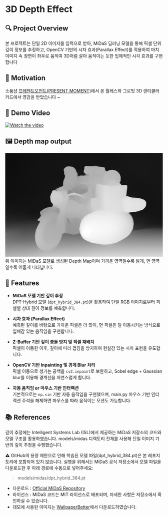# 3D Depth Effect

## 🔍 Project Overview
본 프로젝트는 단일 2D 이미지를 입력으로 받아, MiDaS 딥러닝 모델을 통해 픽셀 단위 깊이 정보를 추정하고, OpenCV 기반의 시차 효과(Parallax Effect)를 적용하여 마치 이미지 속 장면이 좌우로 움직여 3D처럼 살아 움직이는 듯한 입체적인 시각 효과를 구현합니다

## 🎯 Motivation
소품샵 [프레젠트모먼트(PRESENT MOMENT)](https://presentmoment.kr/85/?idx=150#prod_detail_detail)에서 본 월레스와 그로밋 3D 렌티큘러 카드에서 영감을 받았습니다 ~ 

## 🎥 Demo Video
[![Watch the video](https://img.youtube.com/vi/tYM8hmwlflc/0.jpg)](https://youtu.be/tYM8hmwlflc?si=88IS8XDW7v8pksEm)

## 🖼️ Depth map output 
![Depth Map](images/output.png)
위 이미지는 MiDaS 모델로 생성된 Depth Map이며 가까운 영역일수록 밝게, 먼 영역일수록 어둡게 나타납니다.


## 🔧 Features
- **MiDaS 모델 기반 깊이 추정**  
  DPT-Hybrid 모델 (`dpt_hybrid_384.pt`)을 활용하여 단일 RGB 이미지로부터 픽셀별 상대 깊이 정보를 예측합니다.

- **시차 효과 (Parallax Effect)**  
  예측된 깊이를 바탕으로 가까운 픽셀은 더 많이, 먼 픽셀은 덜 이동시키는 방식으로 입체감 있는 움직임을 구현합니다.

- **Z-Buffer 기반 깊이 충돌 방지 및 픽셀 재배치**  
  픽셀이 이동한 이후, 깊이에 따라 겹침을 방지하여 현실감 있는 시차 표현을 유도합니다.

- **OpenCV 기반 Inpainting 및 경계 Blur 처리**  
  픽셀 이동으로 생기는 공백을 `cv2.inpaint`로 보완하고, Sobel edge + Gaussian blur를 이용해 경계선을 자연스럽게 합니다. 

- **자동 움직임 or 마우스 기반 인터랙션**  
  기본적으로는 `np.sin` 기반 자동 움직임을 구현했으며, main.py 마우스 기반 인터랙션 주석을 해제하면 마우스를 따라 움직이는 모션도 가능합니다.

## 📚 References
깊이 추정에는 Intelligent Systems Lab (ISL)에서 제공하는 MiDaS 저장소의 코드와 모델 구조를 활용하였습니다.
models/midas 디렉토리 전체를 사용해 단일 이미지 기반의 깊이 추정을 수행했습니다.

⚠️ GitHub의 용량 제한으로 인해 학습된 모델 파일(dpt_hybrid_384.pt)은 본 레포지토리에 포함되어 있지 않습니다.
실행을 위해서는 MiDaS 공식 저장소에서 모델 파일을 다운로드한 후 아래 경로에 수동으로 넣어주세요:
> models/midas/dpt_hybrid_384.pt
- 다운로드 : [Official MiDaS Repository](https://github.com/isl-org/MiDaS)
- 라이선스 : MiDaS 코드는 MIT 라이선스로 배포되며, 자세한 사항은 저장소에서 확인하실 수 있습니다.
- 데모에 사용된 이미지는 [WallpaperBetter](https://www.wallpaperbetter.com/ko)에서 다운로드하였습니다.

  
